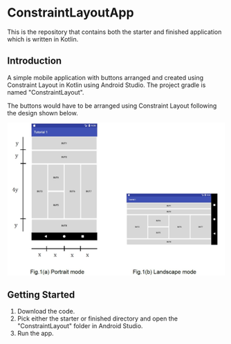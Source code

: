 # ConstraintLayoutApp
This is the repository that contains both the starter and finished application which is written in Kotlin.

## Introduction
A simple mobile application with buttons arranged and created using Constraint Layout in Kotlin using Android Studio.
The project gradle is named "ConstraintLayout".

The buttons would have to be arranged using Constraint Layout following the design shown below.

![Constraint Layout of Application](layout_screenshot.jpg)

## Getting Started
1. Download the code.
2. Pick either the starter or finished directory and open the "ConstraintLayout" folder in Android Studio.
3. Run the app.
